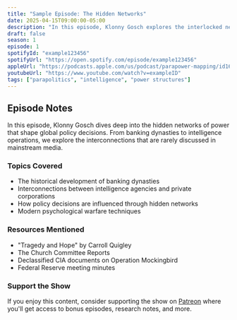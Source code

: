 ```yaml
---
title: "Sample Episode: The Hidden Networks"
date: 2025-04-15T09:00:00-05:00
description: "In this episode, Klonny Gosch explores the interlocked networks of power that shape global policy."
draft: false
season: 1
episode: 1
spotifyId: "example123456"
spotifyUrl: "https://open.spotify.com/episode/example123456"
appleUrl: "https://podcasts.apple.com/us/podcast/parapower-mapping/id1674362158?i=1000000001"
youtubeUrl: "https://www.youtube.com/watch?v=exampleID"
tags: ["parapolitics", "intelligence", "power structures"]
---
```


## Episode Notes

In this episode, Klonny Gosch dives deep into the hidden networks of power that shape global policy decisions. From banking dynasties to intelligence operations, we explore the interconnections that are rarely discussed in mainstream media.

### Topics Covered

- The historical development of banking dynasties
- Interconnections between intelligence agencies and private corporations
- How policy decisions are influenced through hidden networks
- Modern psychological warfare techniques

### Resources Mentioned

- "Tragedy and Hope" by Carroll Quigley
- The Church Committee Reports
- Declassified CIA documents on Operation Mockingbird
- Federal Reserve meeting minutes

### Support the Show

If you enjoy this content, consider supporting the show on [Patreon](https://www.patreon.com/ParaPowerMapping) where you'll get access to bonus episodes, research notes, and more.
